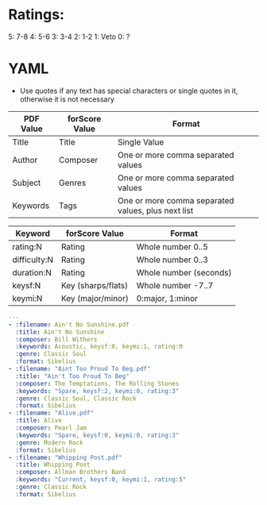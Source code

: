 
# Ratings:

5: 7-8
4: 5-6
3: 3-4
2: 1-2
1: Veto
0: ?

# YAML
* Use quotes if any text has special characters or single quotes in it, otherwise it is not necessary

| PDF Value | forScore Value | Format                                             |
| --------- | -------------- | ------                                             |
| Title     | Title          | Single Value                                       |
| Author    | Composer       | One or more comma separated values                 |
| Subject   | Genres         | One or more comma separated values                 |
| Keywords  | Tags           | One or more comma separated values, plus next list |

| Keyword      | forScore Value     | Format                 |
| -------      | --------------     | ------                 |
| rating:N     | Rating             | Whole number 0..5      |
| difficulty:N | Rating             | Whole number 0..3      |
| duration:N   | Rating             | Whole number (seconds) |
| keysf:N      | Key (sharps/flats) | Whole number -7..7     |
| keymi:N      | Key (major/minor)  | 0:major, 1:minor       |

```yaml
---
- :filename: Ain't No Sunshine.pdf
  :title: Ain't No Sunshine
  :composer: Bill Withers
  :keywords: Acoustic, keysf:0, keymi:1, rating:0
  :genre: Classic Soul
  :format: Sibelius
- :filename: "Aint Too Proud To Beg.pdf"
  :title: "Ain't Too Proud To Beg"
  :composer: The Temptations, The Rolling Stones
  :keywords: "Spare, keysf:2, keymi:0, rating:3"
  :genre: Classic Soul, Classic Rock
  :format: Sibelius
- :filename: "Alive.pdf"
  :title: Alive
  :composer: Pearl Jam
  :keywords: "Spare, keysf:0, keymi:0, rating:3"
  :genre: Modern Rock
  :format: Sibelius
- :filename: "Whipping Post.pdf"
  :title: Whipping Post
  :composer: Allman Brothers Band
  :keywords: "Current, keysf:0, keymi:1, rating:5"
  :genre: Classic Rock
  :format: Sibelius
```

